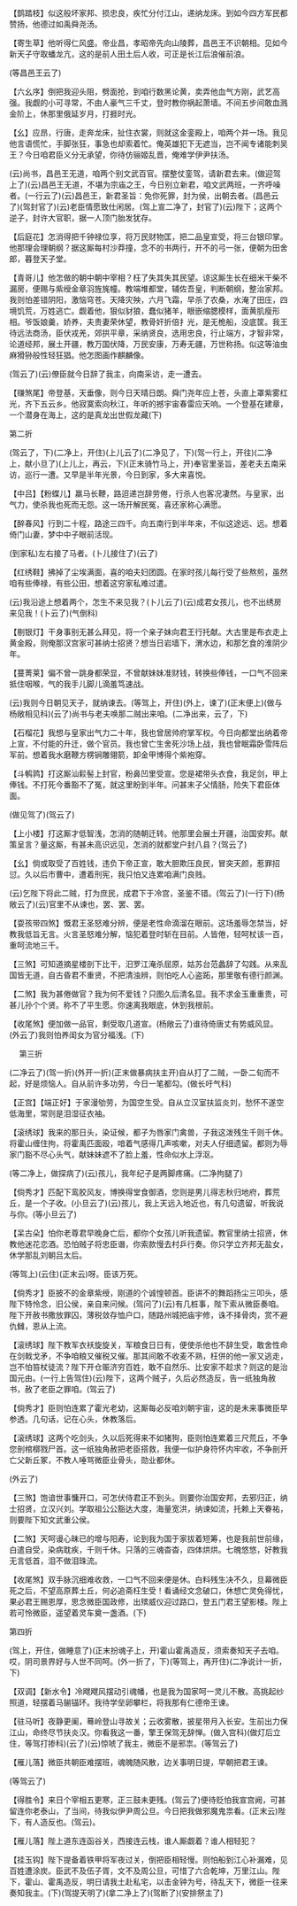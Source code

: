 <!-- { "loadSidebar": true } -->
【鹊踏枝】似这般坏家邦、损忠良，疾忙分付江山，递纳龙床。到如今四方军民都赞扬，他德过如禹舜尧汤。

【寄生草】他听得仁风盛。帝业昌，孝昭帝先向山陵葬，昌邑王不识朝相。见如今新天子守取蟠龙亢，这的是前人田土后人收，可正是长江后浪催前浪。

(等昌邑王云了)

【六幺序】倒把我迎头阻，劈面抢，到咱行数黑论黄，卖弄他血气方刚，武艺高强。我觑的小可寻常，不由人豪气三千丈，登时教你祸起萧墙。不间五步间敢血溅金阶上，休那里俄延岁月，打捱时光。

【幺】应昂，行唐，走奔龙床，扯住衣裳，则就这金銮殿上，咱两个并一场。我见他言语慌忙，手脚张狂，事急也却索着忙。俺英雄犯下无遮当，岂不闻专诸能刺吴王？今日咱君臣义分无承望，你待仿骊姬乱晋，俺难学伊尹扶汤。

(云)尚书，昌邑王无道，咱两个别文武百官。摆整仗銮驾，请新君去来。(做迎驾上了)(云)昌邑王无道，不堪为宗庙之王，今日别立新君，咱文武两班，一齐呼噪者。(一行云了)(云)昌邑王，新君圣旨：免你死罪，封为侯，出朝去者。(昌邑云了)(驾封官了)(云)老臣情愿致仕闲居。(驾上宣二净了，封官了)(云)陛下；这两个逆子，封许大官职，据一人顶门胎发犹存。

【后庭花】怎消得把千钟禄位享，将万民财物匡，把二品皇宣受，将三台银印掌。他那理会理朝纲？据这厮每村沙莽撞，念不的书两行，开不的弓一张，便朝为田舍郎，暮登天子堂。

【青哥儿】他怎做的朝中朝中宰相？枉了失其失其民望。谅这厮生长在细米干柴不漏房，便赐与紫绶金章羽旌旄幢。教端堆都堂，辅佐吾皇，判断朝纲，整治家邦。我则怕差错阴阳，激恼穹苍。天降灾殃，六月飞霜，早杀了农桑，水淹了田庄，四境饥荒，万姓逃亡。觑着他，狠似豺狼，蠢似猪羊，眼嵌缩腮模样，面黄肌瘦形相。爷饭娘羹，娇养，夫贵妻荣休望，教骨奸折倍扌光，是无桅船，没底筐。我王待远法商汤，臣伏戎羌，郊拱平章，采纳贤良，选用忠良，行止端方，才智非常，论道经邦，展土开疆，教万国伏降，万民安康，万寿无疆，万世称扬。似这等油虫麻猾狲般性轻狂猖。他怎图画作麒麟像。

(驾云了)(云)僚臣就今日辞了我主，向南采访，走一遭去。

【赚煞尾】帝登基，天垂像，则今日天晴日朗。舜门尧年应上苍，头直上罩紫雾红光，齐下五云乡。他寂寞索向秋江，年听的撼宇宙春雷应天响。一个登基在建章，一个潜身在海上，这的是真龙出世假龙藏(下)

第二折

(驾云了，下)(二净上，开住)(上儿云了)(二净见了，下)(驾一行上，开往)(二净上，献小旦了)(上儿上，再云，下)(正末骑竹马上，开)奉官里圣旨，差老夫五南采访，巡行一遭。又早是半年光景，今日到家，多大来喜悦。

【中吕】【粉蝶儿】羸马长鞭，路迢递岂辞劳倦，行杀人也客况凄然。与皇家，出气力，使杀我也死而无怨。这一场开解民冤，喜还家称心满愿。

【醉春风】行到二十程，路途三四千。向五南行到半年来，不似这途远、远。想着倚门山妻，梦中中子眼前活现。

(到家私)左右接了马者。(卜儿接住了)(云了)

【红绣鞋】拂掉了尘埃满面，喜的咱夫妇团圆。在家时孩儿每行受了些熬煎，虽然咱有些俸禄，有些公田，想着这穷家私难过遣。

(云)我沿途上想着两个，怎生不来见我？(卜儿云了)(云)成君女孩儿，也不出绣房来见我！(卜云了)(气倒科)

【剔银灯】干身事别无甚么拜见，将一个亲子妹向君王行托献。大古里是布衣走上黄金殿，则俺那汉宫家可甚纳士招贤？想当日岩墙下，渭水边，和那乞食的淮阴少年。

【蔓菁莱】偏不曾一跳身都荣显，不曾献妹妹准财钱，转换些俸钱，一口气不回来抵住咽喉，气的我手儿脚儿滴羞笃速战。

(云)我则今日朝见天子，就纳谏去。(等驾上，开住)(外上，谏了)(正末便上)(做与杨敞相见科)(云了)尚书与老夫唤那二贼出来咱。(二净出来，云了，下)

【石榴花】我想与皇家出气力二十年，我也曾居帅府掌军权。今日向都堂出纳着帝上宣，不付能的升迁，做个官员。我也曾亡生舍死沙场上战，我也曾眠霜卧雪阵后军前。想着我水磨鞭方楞锏雕翎箭，卸金甲博得个紫袍穿。

【斗鹌鹑】打这厮汕鬏髻上封官，粉鼻凹里受宣。您是裙带头衣食，我足剑，甲上俸钱。不打死今番豁不了冤，就这里盼到半年。问甚末子父情肠，险失下君臣体面。

(做见驾了)(驾云了)

【上小楼】打这厮才低智浅，怎消的随朝迁转。他那里会展土开疆，治国安邦。献策呈言？量这厮，有甚未高识远见，怎消的就都堂户封八县？(驾云了)

【幺】倘或取受了百姓钱，违负下帝正宣，敢大胆欺压良民，冒突天颜，惹罪招愆。久以后市曹中，遭着刑宪，我只怕又连累咱满门良贱。

(云)乞陛下将此二贼，打为庶民，成君下于冷宫，圣鉴不错。(驾云了)(一行下)(杨敞云了)(云)官里不从谏也，罢、罢、罢。

【耍孩带四煞】慨君王圣怒难分辨，便是老性命滴溜在眼前。这场羞辱怎禁当，好教我低旨无言。火言圣怒难分解，恼犯着登时斩在目前。人皆倦，轻呵杖该一百，重呵流地三千。

【三煞】可知道摘星楼剖下比干，汨罗江淹杀屈原，姑苏台范蠡辞了勾践。从来乱国皆无道，自古昏君不重贤，不把清浊辨，则怕吃人心盗跖，那里敬有德行颜渊。

【二煞】我为甚倦做官？我为何不爱钱？只图久后清名显。我不求金玉重重贵，可甚儿孙个个贤。称不了平生愿。你速离我眼底，休到我根前。

【收尾煞】便加做一品官，剩受取几道宣。(杨敞云了)谁待倚唐丈有势威风显。(外云了)我则怕养闺女为官分福浅。(下)

　
第三折

(二净云了)(驾一折)(外开一折)(正末做暴病扶主开)自从打了二贼，一卧二旬而不起，好是烦恼人。自从前许多功劳，今日一笔都勾。(做长吁气科)

【正宫】【端正好】于家漫劬劳，为国空生受。自从立汉室扶监炎刘，愁怀不遂空低海里，常则是泪湿征衣袖。

【滚绣球】我来的那日头，染证候，都子为唇家门禽兽，子我这泼残生千则千休。将霍山缠住拘，将霍禹匹面殴，喑着气感得几声咳嗽，对夫人仔细遗留。都则为辱家门豁不尽心头气，献妹妹遮不了脸上羞，性命似水上浮沤。

(等二净上，做探病了)(云)孩儿，我年纪子是两脚疼痛。(二净拘腿了)

【倘秀才】匹配下鸾胶风友，博换得堂食御酒，您则是男儿得志秋归地府，葬荒丘，是一个子收。(小旦云了)(云)孩儿，我上天远入地近也，有几句遗留，听我说与你。(等小旦云了)

【呆古朵】怕你老尊君早晚身亡后，都你个女孩儿听我遗留。教官里纳士招贤，休教他迷花恋酒。恐怕贼子将忠臣谮，你索款慢去村乒行奏。你只学立齐邦无盐女，休学那乱刘朝吕太后。

(等驾上)(云住)(正末云)呀。臣该万死。

【倘秀才】臣披不的金章紫绶，刚道的个诚惶顿首。臣讲不的舞蹈扬尘三叩头，感陛下特怜念，旧公侯，亲自来问候。(驾问了)(云)有几桩事，陛下索从微臣奏咱。陛下开赦书撒放罪囚，薄税敛存恤户口，随路州城把庙宇修，诛不择骨肉，赏不避仇雠，恩从上流。

【滚绣球】陛下教军衣袄旋旋关，军粮食日日有，便使杀他也不辞生受，敢舍性命在剑戟戈矛，不争咱粮又催税又催。那其间敢不收麦不熟，枉併的他一家又逃走，岂不怕笞杖徒流？陛下开仓赈济穷百姓，敢不自然乐、比安家不趁求？则这的是治国元由。(一行上告驾住)(云)陛下，这两个贼子，久后必然造反，告一纸独角赦书，赦了老臣之罪咱。(驾云了)

【倘秀才】臣则怕连累了霍光老幼，这厮每必反咱刘朝宇宙，这的是未来事微臣早参透。几句话，记在心头，休教落后。

【滚绣球】这两个吃剑头，久以后死得来不如猪狗，臣则怕连累着三尺荒丘，不争您剖棺槨戮尸首。这一纸独角赦把老臣搭救，我便一似护身符怀内牢收，不争剖开亡父新丘冢，不教人唾骂微臣业骨头，勋业都休。

(外云了)

【三煞】饱谙世事慵开口，可怎伏侍君正不到头。则要你治国安邦，去邪归正，纳士招贤，立汉兴刘。学取祖公公豁达大度，海量宽洪，纳谏如流，托赖上天眷祐，则要陛下知文武重公侯。

【二煞】天呵谩心昧已的增与阳寿，论到我为国于家拔着短筹，也是我前世前缘，白遣自受，染病耽疾，千则千休。只落的三魂杳杳，四体烘烘。七魄悠悠，好教我无言低首，泪不做泪珠流。

【收尾煞】双手脉沉细难收救，一口气不回来便是休。白料残生决不久，旦幕微臣死之后，不望高原葬土丘，何必追斋枉生受！看诵经文念破口，休想亡灵免得忧，果必君王赐恩厚，思念微臣国政修，出殡威仪迎过路口，登五门君王望影楼。陛上若可怜微臣，遥望着灵车奠一盏酒。(下)

第四折

(驾上，开住，做睡意了)(正末扮魂子上，开)霍山霍禹造反，须索奏知天子去咱。哎，阴司景界好与人世不同呵。(外一折了，下)(等驾上，再开住)(二净说计一折，下)

【双调】【新水令】冷飕飕风摆动引魂幡，也是我为国家呵一灵儿不散。高挑起纱照道，轻摆着马鎆锚环。我待学垒卵攀栏，将我那有仁德帝王谏。

【驻马听】夜静更阑，蓦岭登山寻故关；云收雾散，披星带月入长安。生前出力保江山，命终尽节扶炎汉。你看我这一番，擎王保驾无辞惮。(做入宫科)(做灯后立住，等驾打掺科)(云了)(云)惊唬了我主，微臣不是邪祟。(等驾云了)

【雁儿落】微臣共朝臣难摆班，魂魄随风散，边关事明日提，早朝把君王谏。

(等驾云了)

【得胜令】来日个宰相五更寒，正三鼓未更残。(驾云了)便待贬怕我宣宫阙，可甚留连你老泰山，了当间，待我似伊尹周公旦。今日把我做邪魔鬼祟看。(正末云)陛下，有人造反也。(驾云)。

【雁儿落】陛上道东连函谷关，西接连云栈，谁人厮觑着？谁人相轻犯？

【挂玉钩】陛下提备着铁甲将军夜过关，倒把臣相轻慢。则怕船到江心补漏难，见百姓遭涂炭。臣武不及伍子胥，文不及周公旦，可惜了六合乾坤，万里江山。陛下，霍山、霍禹造反，明日请我土赴私宅，以击金钟为号，待乱天下，微臣一往来奏知我主。(下)(驾提天明了)(拿二净上了)(驾断了)(安排祭主了)

